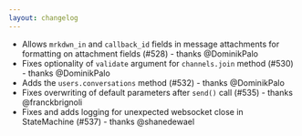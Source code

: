 ```yaml
---
layout: changelog
---
```


- Allows `mrkdwn_in` and `callback_id` fields in message attachments for formatting on attachment fields (#528) - thanks @DominikPalo
- Fixes optionality of `validate` argument for `channels.join` method (#530) - thanks @DominikPalo
- Adds the `users.conversations` method (#532) - thanks @DominikPalo
- Fixes overwriting of default parameters after `send()` call (#535) - thanks @franckbrignoli
- Fixes and adds logging for unexpected websocket close in StateMachine (#537) - thanks @shanedewael